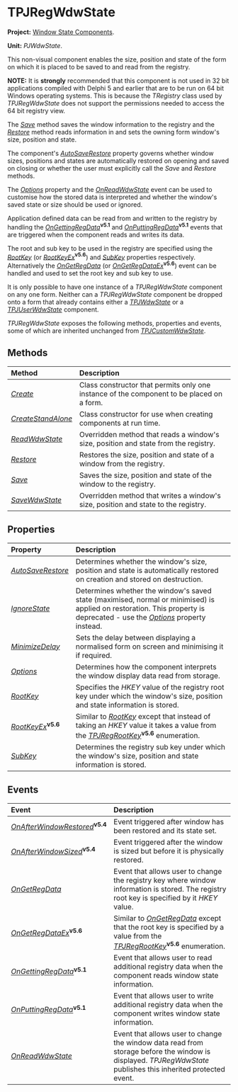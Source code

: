 # TPJRegWdwState #

**Project:** [Window State Components](WindowStateComponents.md).

**Unit:** _PJWdwState_.

This non-visual component enables the size, position and state of the form on which it is placed to be saved to and read from the registry.

**NOTE:** It is **strongly** recommended that this component is not used in 32 bit applications compiled with Delphi 5 and earlier that are to be run on 64 bit Windows operating systems. This is because the _TRegistry_ class used by _TPJRegWdwState_ does not support the permissions needed to access the 64 bit registry view.

The _[Save](TPJRegWdwStateSave.md)_ method saves the window information to the registry and the _[Restore](TPJRegWdwStateRestore.md)_ method reads information in and sets the owning form window's size, position and state.

The component's _[AutoSaveRestore](TPJCustomWdwStateAutoSaveRestore.md)_ property governs whether window sizes, positions and states are automatically restored on opening and saved on closing or whether the user must explicitly call the _Save_ and _Restore_ methods.

The _[Options](TPJCustomWdwStateOptions.md)_ property and the _[OnReadWdwState](TPJCustomWdwStateOnReadWdwState.md)_ event can be used to customise how the stored data is interpreted and whether the window's saved state or size should be used or ignored.

Application defined data can be read from and written to the registry by handling the _[OnGettingRegData](TPJRegWdwStateOnGettingRegData.md)_**<sup>v5.1</sup>** and _[OnPuttingRegData](TPJRegWdwStateOnPuttingRegData.md)_**<sup>v5.1</sup>** events that are triggered when the component reads and writes its data.

The root and sub key to be used in the registry are specified using the _[RootKey](TPJRegWdwStateRootKey.md)_ (or _[RootKeyEx](TPJRegWdwStateRootKeyEx.md)_**<sup>v5.6</sup>**) and _[SubKey](TPJRegWdwStateSubKey.md)_ properties respectively. Alternatively the _[OnGetRegData](TPJRegWdwStateOnGetRegData.md)_ (or _[OnGetRegDataEx](TPJRegWdwStateOnGetRegDataEx.md)_**<sup>v5.6</sup>**) event can be handled and used to set the root key and sub key to use.

It is only possible to have one instance of a _TPJRegWdwState_ component on any one form. Neither can a _TPJRegWdwState_ component be dropped onto a form that already contains either a _[TPJWdwState](TPJWdwState.md)_ or a _[TPJUserWdwState](TPJUserWdwState.md)_ component.

_TPJRegWdwState_ exposes the following methods, properties and events, some of which are inherited unchanged from _[TPJCustomWdwState](TPJCustomWdwState.md)_.

## Methods ##

| **Method** | **Description** |
|:-----------|:----------------|
| _[Create](TPJCustomWdwStateCreate.md)_ | Class constructor that permits only one instance of the component to be placed on a form. |
| _[CreateStandAlone](TPJCustomWdwStateCreateStandAlone.md)_ | Class constructor for use when creating components at run time. |
| _[ReadWdwState](TPJRegWdwStateReadWdwState.md)_ | Overridden method that reads a window's size, position and state from the registry. |
| _[Restore](TPJRegWdwStateRestore.md)_ | Restores the size, position and state of a window from the registry. |
| _[Save](TPJRegWdwStateSave.md)_ | Saves the size, position and state of the window to the registry. |
| _[SaveWdwState](TPJRegWdwStateSaveWdwState.md)_ | Overridden method that writes a window's size, position and state to the registry. |

## Properties ##

| **Property** | **Description** |
|:-------------|:----------------|
| _[AutoSaveRestore](TPJCustomWdwStateAutoSaveRestore.md)_ | Determines whether the window's size, position and state is automatically restored on creation and stored on destruction. |
| _[IgnoreState](TPJCustomWdwStateIgnoreState.md)_ | Determines whether the window's saved state (maximised, normal or minimised) is applied on restoration. This property is deprecated - use the _[Options](TPJCustomWdwStateOptions.md)_ property instead. |
| _[MinimizeDelay](TPJCustomWdwStateMinimizeDelay.md)_ | Sets the delay between displaying a normalised form on screen and minimising it if required. |
| _[Options](TPJCustomWdwStateOptions.md)_ | Determines how the component interprets the window display data read from storage. |
| _[RootKey](TPJRegWdwStateRootKey.md)_ | Specifies the _HKEY_ value of the registry root key under which the window's size, position and state information is stored. |
| _[RootKeyEx](TPJRegWdwStateRootKeyEx.md)_**<sup>v5.6</sup>** | Similar to _[RootKey](TPJRegWdwStateRootKey.md)_ except that instead of taking an _HKEY_ value it takes a value from the _[TPJRegRootKey](TPJRegRootKey.md)_**<sup>v5.6</sup>** enumeration. |
| _[SubKey](TPJRegWdwStateSubKey.md)_ | Determines the registry sub key under which the window's size, position and state information is stored. |

## Events ##

| **Event** | **Description** |
|:----------|:----------------|
| _[OnAfterWindowRestored](TPJCustomWdwStateOnAfterWindowRestored.md)_**<sup>v5.4</sup>** | Event triggered after window has been restored and its state set. |
| _[OnAfterWindowSized](TPJCustomWdwStateOnAfterWindowSized.md)_**<sup>v5.4</sup>** | Event triggered after the window is sized but before it is physically restored. |
| _[OnGetRegData](TPJRegWdwStateOnGetRegData.md)_ | Event that allows user to change the registry key where window information is stored. The registry root key is specified by it _HKEY_ value. |
| _[OnGetRegDataEx](TPJRegWdwStateOnGetRegDataEx.md)_**<sup>v5.6</sup>** | Similar to _[OnGetRegData](TPJRegWdwStateOnGetRegData.md)_ except that the root key is specified by a value from the _[TPJRegRootKey](TPJRegRootKey.md)_**<sup>v5.6</sup>** enumeration.  |
| _[OnGettingRegData](TPJRegWdwStateOnGettingRegData.md)_**<sup>v5.1</sup>** | Event that allows user to read additional registry data when the component reads window state information. |
| _[OnPuttingRegData](TPJRegWdwStateOnPuttingRegData.md)_**<sup>v5.1</sup>** | Event that allows user to write additional registry data when the component writes window state information. |
| _[OnReadWdwState](TPJCustomWdwStateOnReadWdwState.md)_ | Event that allows user to change the window data read from storage before the window is displayed. _TPJRegWdwState_ publishes this inherited protected event. |